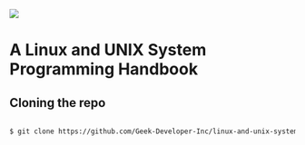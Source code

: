 [![](https://img.shields.io/badge/language-简体中文-red.svg?style=flat-square)](./README-zh-cn.md)


# A Linux and UNIX System Programming Handbook



## Cloning the repo
```bash

$ git clone https://github.com/Geek-Developer-Inc/linux-and-unix-system-programming.git

```